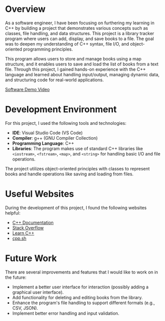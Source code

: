 # Overview

As a software engineer, I have been focusing on furthering my learning in C++ by building a project that demonstrates various concepts such as classes, file handling, and data structures. This project is a library tracker program where users can add, display, and save books to a file. The goal was to deepen my understanding of C++ syntax, file I/O, and object-oriented programming principles. 

This program allows users to store and manage books using a map structure, and it enables users to save and load the list of books from a text file. Through this project, I gained hands-on experience with the C++ language and learned about handling input/output, managing dynamic data, and structuring code for real-world applications.

[Software Demo Video](http://youtube.link.goes.here)

# Development Environment

For this project, I used the following tools and technologies:

- **IDE**: Visual Studio Code (VS Code)
- **Compiler**: g++ (GNU Compiler Collection)
- **Programming Language**: C++
- **Libraries**: The program makes use of standard C++ libraries like `<iostream>`, `<fstream>`, `<map>`, and `<string>` for handling basic I/O and file operations.

The project utilizes object-oriented principles with classes to represent books and handle operations like saving and loading from files.

# Useful Websites

During the development of this project, I found the following websites helpful:

- [C++ Documentation](https://en.cppreference.com/w/)
- [Stack Overflow](https://stackoverflow.com/)
- [Learn C++](https://www.learncpp.com/)
- [cpp.sh](https://cpp.sh/)

# Future Work

There are several improvements and features that I would like to work on in the future:

- Implement a better user interface for interaction (possibly adding a graphical user interface).
- Add functionality for deleting and editing books from the library.
- Enhance the program's file handling to support different formats (e.g., CSV, JSON).
- Implement better error handling and input validation.
